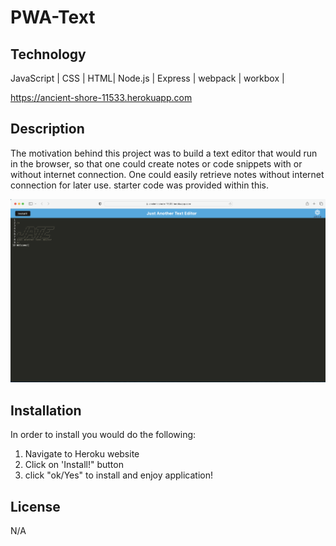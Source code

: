 # PWA-Text

## Technology
JavaScript | CSS | HTML| Node.js | Express | webpack | workbox |

https://ancient-shore-11533.herokuapp.com

## Description
The motivation behind this project was to build a text editor that would run in the browser, so that one could create notes or code snippets with or without internet connection. One could easily retrieve notes without internet connection for later use. starter code was provided within this.

![IMG](./Assets/IMG.png)

## Installation
In order to install you would do the following:
1. Navigate to Heroku website
2. Click on 'Install!" button 
3. click "ok/Yes" to install and enjoy application!

## License
N/A